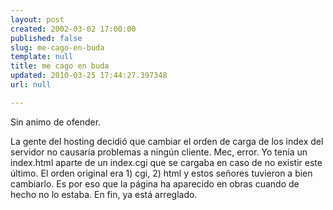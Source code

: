 ```yaml
---
layout: post
created: 2002-03-02 17:00:00
published: false
slug: me-cago-en-buda
template: null
title: me cago en buda
updated: 2010-03-25 17:44:27.397348
url: null

---
```


Sin animo de ofender.

La gente del hosting decidió que cambiar el orden de carga de los index del servidor no causaría problemas a ningún cliente. Mec, error. Yo tenía un index.html aparte de un index.cgi que se cargaba en caso de no existir este último. El orden original era 1) cgi, 2) html y estos señores tuvieron a bien cambiarlo. Es por eso que la página ha aparecido en obras cuando de hecho no lo estaba. En fin, ya está arreglado.

